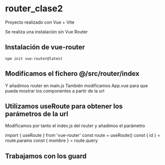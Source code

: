 # router_clase2

Proyecto realizado con Vue + Vite

Se realiza una instalación sin Vue Router

## Instalación de vue-router
`npm init vue-router@latest`
## Modificamos el fichero @/src/router/index
Y añadimos router en main.js
También modificamos App.vue para que pueda mostrar los componentes a partir de la url
## Utilizamos useRoute para obtener los parámetros de la url
Modificamos por tanto el index.js del router y añadimos el parámetro

import { useRoute } from 'vue-router'
const route = useRoute()
const { id } = route.params
const { mombre } = route.query

## Trabajamos con los guard
